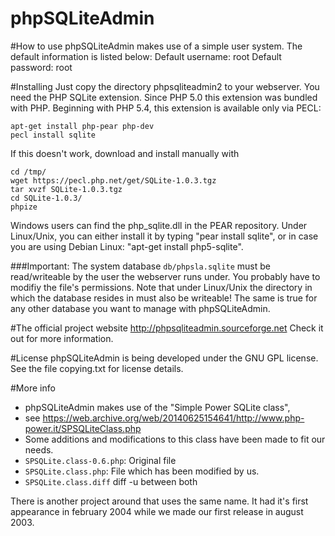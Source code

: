phpSQLiteAdmin
==============

#How to use
phpSQLiteAdmin makes use of a simple user system. The default information is listed below:
Default username: root
Default password: root

#Installing
Just copy the directory phpsqliteadmin2 to your webserver. You need the PHP SQLite extension. Since PHP 5.0 this extension was bundled with PHP. Beginning with PHP 5.4, this extension is available only via PECL:
```
apt-get install php-pear php-dev
pecl install sqlite
```
If this doesn't work, download and install manually with
```
cd /tmp/
wget https://pecl.php.net/get/SQLite-1.0.3.tgz
tar xvzf SQLite-1.0.3.tgz
cd SQLite-1.0.3/
phpize
```

Windows users can find the php_sqlite.dll in the PEAR repository. Under Linux/Unix, you can either install it by typing "pear install sqlite", or in case you are using Debian Linux: "apt-get install php5-sqlite".

###Important:
The system database `db/phpsla.sqlite` must be read/writeable by the user the webserver runs under. You probably have to modifiy the file's permissions. Note that under Linux/Unix the directory in which the database resides in must also be writeable! The same is true for any other database you want to manage with phpSQLiteAdmin. 

#The official project website
http://phpsqliteadmin.sourceforge.net
Check it out for more information.

#License
phpSQLiteAdmin is being developed under the GNU GPL license.
See the file copying.txt for license details.

#More info
- phpSQLiteAdmin makes use of the "Simple Power SQLite class",
- see https://web.archive.org/web/20140625154641/http://www.php-power.it/SPSQLiteClass.php
- Some additions and modifications to this class have been made to fit our needs.
- `SPSQLite.class-0.6.php`:		Original file
- `SPSQLite.class.php`:		File which has been modified by us.
- `SPSQLite.class.diff`		diff -u between both

There is another project around that uses the same name. It had it's first
appearance in february 2004 while we made our first release in august 2003.
